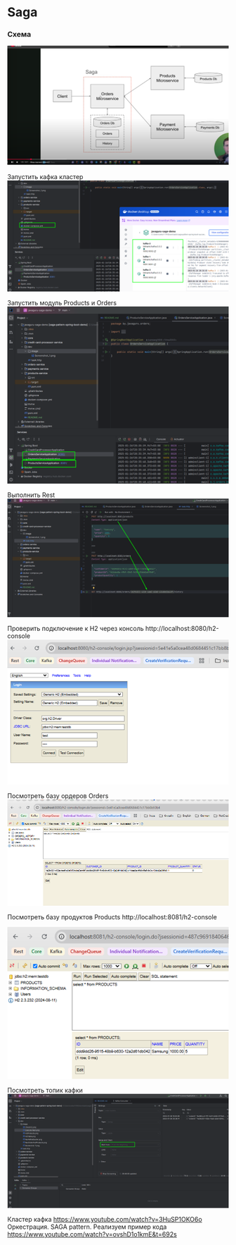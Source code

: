 # Saga

### Схема
![Screenshot_1.png](dev%2Fimage%2FScreenshot_1.png)

Запустить кафка кластер
![RunKafkaCluster.png](dev%2Fimage%2FRunKafkaCluster.png)

Запустить модуль Products и Orders
![RunOrderAndProducts.png](dev%2Fimage%2FRunOrderAndProducts.png)

Выполнить Rest
![Execute Rest.png](dev%2Fimage%2FExecute%20Rest.png)

Проверить подключение к H2 через консоль
http://localhost:8080/h2-console
![CheckH2.png](dev%2Fimage%2FCheckH2.png)

Посмотреть базу ордеров
Orders
![H2Table.png](dev%2Fimage%2FH2Table.png)

Посмотреть базу продуктов
Products
http://localhost:8081/h2-console

![H2Products.png](dev%2Fimage%2FH2Products.png)

Посмотреть топик кафки
![CheckKafkaConsumer.png](dev%2Fimage%2FCheckKafkaConsumer.png)

Кластер кафка
https://www.youtube.com/watch?v=3HuSP1OKO6o
Оркестрация. SAGA pattern. Реализуем пример кода
https://www.youtube.com/watch?v=ovshD1o1kmE&t=692s